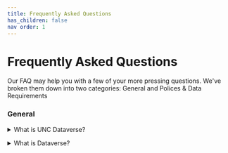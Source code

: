 ```yaml
---
title: Frequently Asked Questions
has_children: false
nav order: 1
---
```


<h1>Frequently Asked Questions</h1>

Our FAQ may help you with a few of your more pressing questions. We've broken them down into two categories: General and Polices & Data Requirements

<h3>General</h3>
<details>
  <summary><str>What is UNC Dataverse?</str></summary>
  The UNC Dataverse is the University of North Carolina's data repository. It is available to all UNC faculty, students, and staff, as well as to the general public for sharing and preserving research data and data related materials. The UNC Dataverse is managed and maintained by <a href="https://odum.unc.edu">The Odum Institute</a>. 
  Users are encouraged to explore the tool using our Demo UNC Dataverse (link to be included later), our tutorials, as well as this user guide. If you have further questions, please contact The Odum Institute Data Archive at (include email link). 
</details>
<p></p>
<details>
  <summary><str>What is Dataverse?</str></summary>
  Dataverse is an open source web-based platform for sharing, preserving, and finding research data. It was developed by IQSS at Harvard University and has been enhanced and adopted by many institutions across the world. For a brief overview of Dataverse's history and features, please view the video below, or visit the dataverse project (add link) 
</details>
